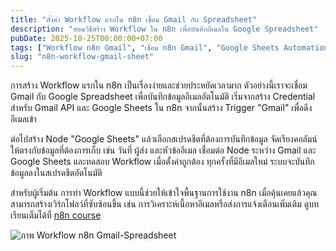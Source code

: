 ```yaml
---
title: "ตั้งค่า Workflow แรกใน n8n เชื่อม Gmail กับ Spreadsheet"
description: "สอนวิธีสร้าง Workflow ใน n8n เพื่อบันทึกอีเมลใน Google Spreadsheet"
pubDate: 2025-10-25T00:00:00+07:00
tags: ["Workflow n8n Gmail", "เชื่อม n8n Gmail", "Google Sheets Automation", "n8n Tutorial"]
slug: "n8n-workflow-gmail-sheet"
---
```

การสร้าง Workflow แรกใน n8n เป็นเรื่องง่ายและช่วยประหยัดเวลามาก ตัวอย่างนี้เราจะเชื่อม Gmail กับ Google Spreadsheet เพื่อบันทึกข้อมูลอีเมลอัตโนมัติ เริ่มจากสร้าง Credential สำหรับ Gmail API และ Google Sheets ใน n8n จากนั้นสร้าง Trigger "Gmail" เพื่อดึงอีเมลเข้า

ต่อไปสร้าง Node "Google Sheets" แล้วเลือกสเปรดชีตที่ต้องการบันทึกข้อมูล จัดเรียงคอลัมน์ให้ตรงกับข้อมูลที่ต้องการเก็บ เช่น วันที่ ผู้ส่ง และหัวข้ออีเมล เชื่อมต่อ Node ระหว่าง Gmail และ Google Sheets และทดสอบ Workflow เมื่อตั้งค่าถูกต้อง ทุกครั้งที่มีอีเมลใหม่ ระบบจะบันทึกข้อมูลลงในสเปรดชีตอัตโนมัติ

สำหรับผู้เริ่มต้น การทำ Workflow แบบนี้ช่วยให้เข้าใจพื้นฐานการใช้งาน n8n เมื่อคุ้นเคยแล้วคุณสามารถสร้างเวิร์กโฟลว์ที่ซับซ้อนขึ้น เช่น การวิเคราะห์เนื้อหาอีเมลหรือส่งการแจ้งเตือนเพิ่มเติม ดูบทเรียนเต็มได้ที่ [n8n course](https://www.aiunlockinnovations.com/n8n-course)

![ภาพ Workflow n8n Gmail-Spreadsheet](n8n-gmail-sheet.jpg "Workflow n8n Gmail กับ Google Sheets")
